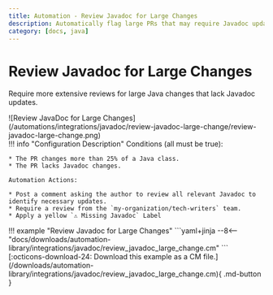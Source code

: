 ```yaml
---
title: Automation - Review Javadoc for Large Changes
description: Automatically flag large PRs that may require Javadoc updates.
category: [docs, java]
---
```

# Review Javadoc for Large Changes

Require more extensive reviews for large Java changes that lack Javadoc updates.

<div class="automationImage" markdown="1">
![Review JavaDoc for Large Changes](/automations/integrations/javadoc/review-javadoc-large-change/review-javadoc-large-change.png)
</div>
<div class="automationDescription" markdown="1">
!!! info "Configuration Description"
    Conditions (all must be true):

    * The PR changes more than 25% of a Java class.
    * The PR lacks Javadoc changes.

    Automation Actions:

    * Post a comment asking the author to review all relevant Javadoc to identify necessary updates.
    * Require a review from the `my-organization/tech-writers` team.
    * Apply a yellow `⚠️ Missing Javadoc` Label

</div>
<div class="automationExample" markdown="1">
!!! example "Review Javadoc for Large Changes"
    ```yaml+jinja
    --8<-- "docs/downloads/automation-library/integrations/javadoc/review_javadoc_large_change.cm"
    ```
    <div class="result" markdown>
      <span>
      [:octicons-download-24: Download this example as a CM file.](/downloads/automation-library/integrations/javadoc/review_javadoc_large_change.cm){ .md-button }
      </span>
    </div>
</div>
